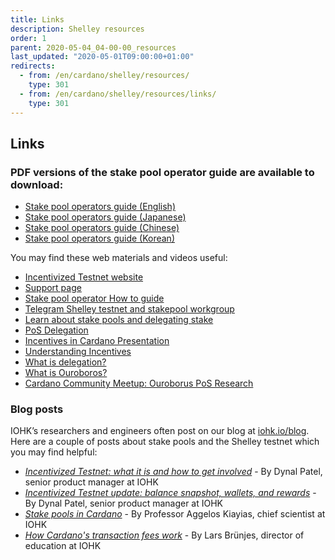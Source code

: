 ```yaml
---
title: Links
description: Shelley resources
order: 1
parent: 2020-05-04_04-00-00_resources
last_updated: "2020-05-01T09:00:00+01:00"
redirects:
  - from: /en/cardano/shelley/resources/
    type: 301
  - from: /en/cardano/shelley/resources/links/
    type: 301
---
```

## Links

### PDF versions of the stake pool operator guide are available to download:

* [Stake pool operators guide (English)](https://ucarecdn.com/51558f80-e472-4160-9fb3-85c3d109d81f/-/inline/yes/)
* [Stake pool operators guide (Japanese)](https://ucarecdn.com/a7ba770c-f2eb-41f7-8268-fd874ceaf233/-/inline/yes/)
* [Stake pool operators guide (Chinese)](https://ucarecdn.com/e09babfb-bda1-4b19-8a8b-447631fc4981/-/inline/yes/)
* [Stake pool operators guide (Korean)](https://ucarecdn.com/820faeed-a63d-4538-8ff0-2781b9d32fee/-/inline/yes/)

You may find these web materials and videos useful:

- [Incentivized Testnet website](https://staking.cardano.org/en/) 
- [Support page](https://iohk.zendesk.com/hc/en-us/categories/360002392053-Shelley-Incentivised-Testnet)
- [Stake pool operator How to guide](https://github.com/input-output-hk/shelley-testnet/blob/master/docs/stake_pool_operator_how_to.md)
- [Telegram Shelley testnet and stakepool workgroup](https://t.me/CardanoStakePoolWorkgroup)
- [Learn about stake pools and delegating stake](https://staking.cardano.org/) 
- [PoS Delegation](https://www.youtube.com/watch?v=Um9RaJVxl6o) 
- [Incentives in Cardano Presentation](https://static.iohk.io/docs/extra/Incentives-in-Cardano-Presentation.pdf)
- [Understanding Incentives](https://youtu.be/C6DlCL6p_UE)
- [What is delegation?](https://youtu.be/BapcrB8xSeI)
- [What is Ouroboros?](https://www.cardano.org/en/ouroboros/)
- [Cardano Community Meetup: Ouroborus PoS Research](https://www.youtube.com/watch?v=ur1lttBXAGM) 

### Blog posts

IOHK’s researchers and engineers often post on our blog at [iohk.io/blog](https://iohk.io/blog/). Here are a couple of  posts about stake pools and the Shelley testnet which you may find helpful:

* _[Incentivized Testnet: what it is and how to get involved](https://iohk.io/en/blog/posts/2019/10/24/incentivized-testnet-what-is-it-and-how-to-get-involved/)_ - By Dynal Patel, senior product manager at IOHK
* _[Incentivized Testnet update: balance snapshot, wallets, and rewards](https://iohk.io/en/blog/posts/2019/11/27/incentivized-testnet-update-balance-snapshot-wallets-and-rewards/)_ - By Dynal Patel, senior product manager at IOHK
* _[Stake pools in Cardano](https://iohk.io/blog/stake-pools-in-cardano/)_ - By Professor Aggelos Kiayias, chief scientist at IOHK
* _[How Cardano's transaction fees work](https://iohk.io/blog/how-cardanos-transaction-fees-work/)_ - By Lars Brünjes, director of education at IOHK
